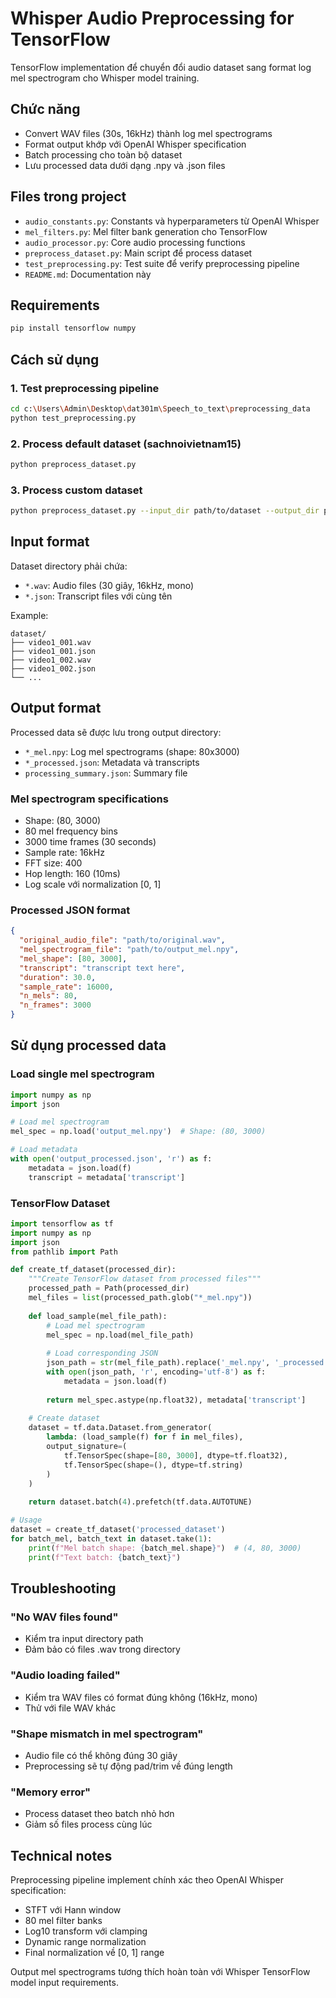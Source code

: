 # Whisper Audio Preprocessing for TensorFlow

TensorFlow implementation để chuyển đổi audio dataset sang format log mel spectrogram cho Whisper model training.

## Chức năng

- Convert WAV files (30s, 16kHz) thành log mel spectrograms
- Format output khớp với OpenAI Whisper specification
- Batch processing cho toàn bộ dataset
- Lưu processed data dưới dạng .npy và .json files

## Files trong project

- `audio_constants.py`: Constants và hyperparameters từ OpenAI Whisper
- `mel_filters.py`: Mel filter bank generation cho TensorFlow
- `audio_processor.py`: Core audio processing functions
- `preprocess_dataset.py`: Main script để process dataset
- `test_preprocessing.py`: Test suite để verify preprocessing pipeline
- `README.md`: Documentation này

## Requirements

```bash
pip install tensorflow numpy
```

## Cách sử dụng

### 1. Test preprocessing pipeline

```bash
cd c:\Users\Admin\Desktop\dat301m\Speech_to_text\preprocessing_data
python test_preprocessing.py
```

### 2. Process default dataset (sachnoivietnam15)

```bash
python preprocess_dataset.py
```

### 3. Process custom dataset

```bash
python preprocess_dataset.py --input_dir path/to/dataset --output_dir path/to/output
```

## Input format

Dataset directory phải chứa:
- `*.wav`: Audio files (30 giây, 16kHz, mono)  
- `*.json`: Transcript files với cùng tên

Example:
```
dataset/
├── video1_001.wav
├── video1_001.json
├── video1_002.wav 
├── video1_002.json
└── ...
```

## Output format

Processed data sẽ được lưu trong output directory:
- `*_mel.npy`: Log mel spectrograms (shape: 80x3000)
- `*_processed.json`: Metadata và transcripts
- `processing_summary.json`: Summary file

### Mel spectrogram specifications

- Shape: (80, 3000) 
- 80 mel frequency bins
- 3000 time frames (30 seconds)
- Sample rate: 16kHz
- FFT size: 400
- Hop length: 160 (10ms)
- Log scale với normalization [0, 1]

### Processed JSON format

```json
{
  "original_audio_file": "path/to/original.wav",
  "mel_spectrogram_file": "path/to/output_mel.npy",
  "mel_shape": [80, 3000],
  "transcript": "transcript text here",
  "duration": 30.0,
  "sample_rate": 16000,
  "n_mels": 80,
  "n_frames": 3000
}
```

## Sử dụng processed data

### Load single mel spectrogram

```python
import numpy as np
import json

# Load mel spectrogram
mel_spec = np.load('output_mel.npy')  # Shape: (80, 3000)

# Load metadata
with open('output_processed.json', 'r') as f:
    metadata = json.load(f)
    transcript = metadata['transcript']
```

### TensorFlow Dataset

```python
import tensorflow as tf
import numpy as np
import json
from pathlib import Path

def create_tf_dataset(processed_dir):
    """Create TensorFlow dataset from processed files"""
    processed_path = Path(processed_dir)
    mel_files = list(processed_path.glob("*_mel.npy"))
    
    def load_sample(mel_file_path):
        # Load mel spectrogram
        mel_spec = np.load(mel_file_path)
        
        # Load corresponding JSON
        json_path = str(mel_file_path).replace('_mel.npy', '_processed.json')
        with open(json_path, 'r', encoding='utf-8') as f:
            metadata = json.load(f)
        
        return mel_spec.astype(np.float32), metadata['transcript']
    
    # Create dataset
    dataset = tf.data.Dataset.from_generator(
        lambda: (load_sample(f) for f in mel_files),
        output_signature=(
            tf.TensorSpec(shape=[80, 3000], dtype=tf.float32),
            tf.TensorSpec(shape=(), dtype=tf.string)
        )
    )
    
    return dataset.batch(4).prefetch(tf.data.AUTOTUNE)

# Usage
dataset = create_tf_dataset('processed_dataset')
for batch_mel, batch_text in dataset.take(1):
    print(f"Mel batch shape: {batch_mel.shape}")  # (4, 80, 3000)
    print(f"Text batch: {batch_text}")
```

## Troubleshooting

### "No WAV files found"
- Kiểm tra input directory path
- Đảm bảo có files .wav trong directory

### "Audio loading failed"
- Kiểm tra WAV files có format đúng không (16kHz, mono)
- Thử với file WAV khác

### "Shape mismatch in mel spectrogram"
- Audio file có thể không đúng 30 giây
- Preprocessing sẽ tự động pad/trim về đúng length

### "Memory error"
- Process dataset theo batch nhỏ hơn
- Giảm số files process cùng lúc

## Technical notes

Preprocessing pipeline implement chính xác theo OpenAI Whisper specification:
- STFT với Hann window
- 80 mel filter banks
- Log10 transform với clamping
- Dynamic range normalization
- Final normalization về [0, 1] range

Output mel spectrograms tương thích hoàn toàn với Whisper TensorFlow model input requirements.
